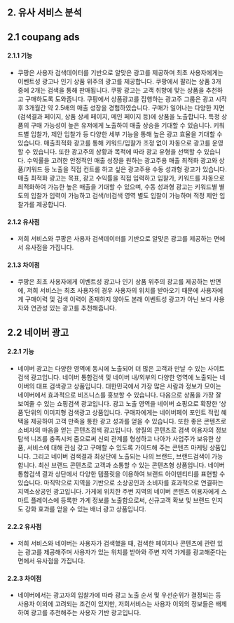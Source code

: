 ## 2. 유사 서비스 분석

2.1 coupang ads
------------------

 #### 2.1.1 기능
  * 쿠팡은 사용자 검색데이터를 기반으로 알맞은 광고를 제공하며 최초 사용자에게는 이벤트성 광고나 인기 상품 위주의 광고를 제공합니다. 쿠팡에서 팔리는 상품 3개 중에 2개는 검색을 통해 판매됩니다. 쿠팡 광고는 고객 취향에 맞는 상품을 추천하고 구매하도록 도와줍니다. 쿠팡에서 상품광고를 집행하는 광고주 그룹은 광고 시작 후 3개월간 약 2.5배의 매출 성장을 경험하였습니다. 구매가 일어나는 다양한 지면(검색결과 페이지, 상품 상세 페이지, 메인 페이지 등)에 상품을 노출합니다. 특정 상품의 구매 가능성이 높은 유저에게 노출하여 매출 상승을 기대할 수 있습니다. 키워드별 입찰가, 제안 입찰가 등 다양한 세부 기능을 통해 높은 광고 효율을 기대할 수 있습니다.
매출최적화 광고를 통해 키워드/입찰가 조정 없이 자동으로 광고를 운영할 수 있습니다. 또한 광고주의 상황과 목적에 따라 광고 유형을 선택할 수 있습니다. 수익률을 고려한 안정적인 매출 성장을 원하는 광고주용 매출 최적화 광고와 상품/키워드 등 노출을 직접 컨트롤 하고 싶은 광고주용 수동 성과형 광고가 있습니다. 매출 최적화 광고는 목표, 광고 수익률을 직접 입력하고 입찰가, 키워드를 자동으로 최적화하여 가능한 높은 매출을 기대할 수 있으며, 수동 성과형 광고는 키워드별 별도의 입찰가 입력이 가능하고 검색/비검색 영역 별도 입찰이 가능하며 적정 제안 입찰가를 제공합니다.

#### 2.1.2 유사점
 * 저희 서비스와 쿠팡은 사용자 검색데이터를 기반으로 알맞은 광고를 제공하는 면에서 유사점을 가집니다.

#### 2.1.3 차이점
 * 쿠팡은 최초 사용자에게 이벤트성 광고나 인기 상품 위주의 광고를 제공하는 반면에, 저희 서비스는 최초 사용자의 경우 사용자의 위치를 받아오기 때문에 사용자에게 구매이력 및 검색 이력이 존재하지 않아도 본래 이벤트성 광고가 아닌 보다 사용자와 연관성 있는 광고를 추천해줍니다.

2.2 네이버 광고
-----------------

#### 2.2.1 기능
 * 네이버 광고는 다양한 영역에 동시에 노출되어 더 많은 고객과 만날 수 있는 사이트검색 광고입니다. 네이버 통합검색 및 네이버 내/외부의 다양한 영역에 노출되는 네이버의 대표 검색광고 상품입니다. 대한민국에서 가장 많은 사람과 정보가 모이는 네이버에서 효과적으로 비즈니스를 홍보할 수 있습니다. 다음으로 상품을 가장 잘 보여줄 수 있는 쇼핑검색 광고입니다. 광고 노출 영역을 네이버 쇼핑으로 확장한 ‘상품’단위의 이미지형 검색광고 상품입니다. 구매자에게는 네이버페이 포인트 적립 혜택을 제공하여 고객 만족을 통한 광고 성과를 얻을 수 있습니다. 또한 좋은 콘텐츠로 소비자의 마음을 얻는 콘텐츠검색 광고입니다. 양질의 콘텐츠로 검색 이용자의 정보 탐색 니즈를 충족시켜 줌으로써 신뢰 관계를 형성하고 나아가 사업주가 보유한 상품, 서비스에 대해 관심 갖고 구매할 수 있도록 가이드해 주는 콘텐츠 마케팅 상품입니다. 그리고 네이버 검색결과 최상단에 노출되는 나의 브랜드, 브랜드검색이 가능합니다. 최신 브랜드 콘텐츠로 고객과 소통할 수 있는 콘텐츠형 상품입니다. 네이버 통합검색 결과 상단에서 다양한 템플릿을 이용하여 브랜드 아이덴티티를 표현할 수 있습니다. 마직막으로 지역을 기반으로 소상공인과 소비자를 효과적으로 연결하는 지역소상공인 광고입니다. 가게에 위치한 주변 지역의 네이버 콘텐츠 이용자에게 스마트 플레이스에 등록한 가게 정보를 노출함으로써, 신규고객 확보 및 브랜드 인지도 강화 효과를 얻을 수 있는 배너 광고 상품입니다. 

#### 2.2.2 유사점
 * 저희 서비스와 네이버는 사용자가 검색했을 때, 검색한 페이지나 콘텐츠에 관련 있는 광고를 제공해주며 사용자가 있는 위치를 받아와 주변 지역 가게를 광고해준다는 면에서 유사점을 가집니다.

#### 2.2.3 차이점
 * 네이버에서는 광고자의 입찰가에 따라 광고 노출 순서 및 우선순위가 결정되는 등 사용자 이외에 고려되는 조건이 있지만, 저희서비스는 사용자 이외의 정보들은 배제하여 광고를 추천해주는 사용자 기반 광고입니다.

